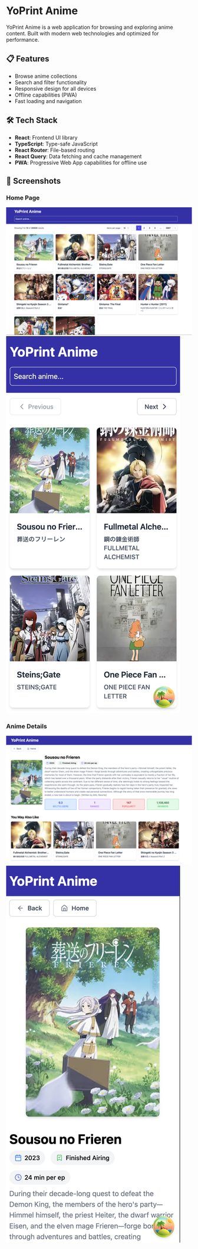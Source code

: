 # YoPrint Anime

YoPrint Anime is a web application for browsing and exploring anime content. Built with modern web technologies and optimized for performance.

## 📋 Features

- Browse anime collections
- Search and filter functionality
- Responsive design for all devices
- Offline capabilities (PWA)
- Fast loading and navigation

## 🛠️ Tech Stack

- **React**: Frontend UI library
- **TypeScript**: Type-safe JavaScript
- **React Router**: File-based routing
- **React Query**: Data fetching and cache management
- **PWA**: Progressive Web App capabilities for offline use

## 📸 Screenshots

### Home Page
![Desktop](./screenshots/1.png)
![Mobile](./screenshots/3.png)

### Anime Details
![Desktop](./screenshots/2.png)
![Mobile](./screenshots/4.png)